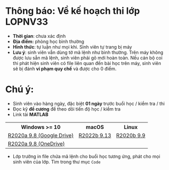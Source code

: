 # Thông báo: Về kế hoạch thi lớp LOPNV33
  * **Thời gian**: chưa xác định
  * **Địa điểm:** phòng học bình thường
  * **Hình thức**: tự luận như mọi khi. Sinh viên tự trang bị máy
  * **Lưu ý**: sinh viên vẫn dùng tờ mã lệnh như bình thường. Trên máy không được lưu sẵn mã lệnh, sinh viên phải gõ mới hoàn toàn. Nếu cán bộ coi thi phát hiện sinh viên có file liên quan đến bài học trên máy, sinh viên sẽ bị đánh **vi phạm quy chế** và được cho 0 điểm.



# Chú ý:
   * Sinh viên vào hàng ngày, đặc biệt **01 ngày** trước buổi học / kiểm tra / thi
   * Đọc kỹ **đề cương** để theo dõi tiến độ học / kiểm tra
   * Link tải **MATLAB**
<table align="center">
  <tr>
    <th>Windows >= 10</th>
    <th>macOS</th>
    <th>Linux</th>
  </tr>
  <tr>
    <td><a href="https://drive.google.com/drive/folders/1Lx9B77e-C_xxDY91Y_88elbpQ6Q2_Tw4"> R2020a 9.8 (Google Drive) </a></td>
    <td><a href="https://drive.google.com/drive/folders/16m1ag9FVF6Qo_0Kk5BkF6-E9Hm2YkBXh"> R2022b 9.13 </a></td>
    <td><a href="https://drive.google.com/drive/folders/1ccuF4zKam8cU2XFzt8pLEh2OA-ETh9f8"> R2020b 9.9 </a></td>
  </tr>
  <tr>
    <td><a href="https://nuceedu-my.sharepoint.com/:f:/g/personal/thinhnd_huce_edu_vn/EjaiZ3gyygRJjBs8uiDMimYBh9RzmhbwhTDduGI1BeJKtg"> R2020a 9.8 (OneDrive) </a></td>
  </tr>
</table>

  * Lớp trưởng in file chứa mã lệnh cho buổi học tương ứng, phát cho mọi sinh viên của lớp. Tìm trong thư mục `Code`

